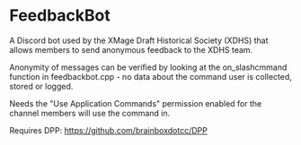 # FeedbackBot
A Discord bot used by the XMage Draft Historical Society (XDHS) that allows members to send anonymous feedback to the XDHS team.

Anonymity of messages can be verified by looking at the on_slashcmmand function in feedbackbot.cpp - no data about the command user is collected, stored or logged.

Needs the "Use Application Commands" permission enabled for the channel members will use the command in.

Requires DPP: https://github.com/brainboxdotcc/DPP

